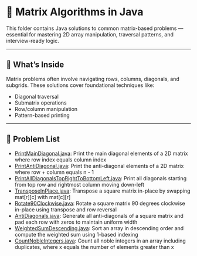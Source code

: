 # 🧮 Matrix Algorithms in Java

This folder contains Java solutions to common matrix-based problems — essential for mastering 2D array manipulation, traversal patterns, and interview-ready logic.

---

## 📘 What’s Inside

Matrix problems often involve navigating rows, columns, diagonals, and subgrids. These solutions cover foundational techniques like:

- Diagonal traversal
- Submatrix operations
- Row/column manipulation
- Pattern-based printing

---

## 📂 Problem List
- [PrintMainDiagonal.java](PrintMainDiagonal.java): Print the main diagonal elements of a 2D matrix where row index equals column index
- [PrintAntiDiagonal.java](PrintAntiDiagonal.java): Print the anti-diagonal elements of a 2D matrix where row + column equals n - 1
- [PrintAllDiagonalsTopRightToBottomLeft.java](PrintAllDiagonalsTopRightToBottomLeft.java): Print all diagonals starting from top row and rightmost column moving down-left
- [TransposeInPlace.java](TransposeInPlace.java): Transpose a square matrix in-place by swapping mat[r][c] with mat[c][r]
- [Rotate90Clockwise.java](Rotate90Clockwise.java): Rotate a square matrix 90 degrees clockwise in-place using transpose and row reversal
- [AntiDiagonals.java](AntiDiagonals.java): Generate all anti-diagonals of a square matrix and pad each row with zeros to maintain uniform width
- [WeightedSumDescending.java](WeightedSumDescending.java): Sort an array in descending order and compute the weighted sum using 1-based indexing
- [CountNobleIntegers.java](CountNobleIntegers.java): Count all noble integers in an array including duplicates, where x equals the number of elements greater than x


